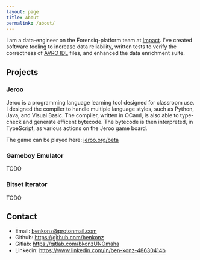 ```yaml
---
layout: page
title: About
permalink: /about/
---
```


I am a data-engineer on the Forensiq-platform team at [Impact](https://impact.com). I've created software tooling to increase data reliability, written tests to verify the correctness of [AVRO IDL](https://avro.apache.org/docs/1.8.2/idl.html) files, and enhanced the data enrichment suite.

## Projects
 
### Jeroo

Jeroo is a programming language learning tool designed for classroom use. I designed the compiler to handle multiple language styles, such as Python, Java, and Visual Basic. The compiler, written in OCaml, is also able to type-check and generate efficent bytecode. The bytecode is then interpreted, in TypeScript, as various actions on the Jeroo game board.

The game can be played here: [jeroo.org/beta](https://www.jeroo.org/beta)

### Gameboy Emulator

TODO

### Bitset Iterator

TODO

## Contact

- Email: [benkonz@protonmail.com](mailto:benkonz@protonmail.com)
- Github: https://github.com/benkonz
- Gitlab: https://gitlab.com/bkonzUNOmaha
- Linkedin: https://www.linkedin.com/in/ben-konz-48630414b

